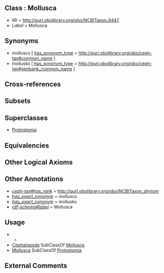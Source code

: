 
## Class : Mollusca

 * *IRI* = http://purl.obolibrary.org/obo/NCBITaxon_6447
 * *Label* = Mollusca

## Synonyms

 * molluscs [ [has_synonym_type](../../pe/oboInOwl#hasSynonymType.md) = http://purl.obolibrary.org/obo/ceph-tax#common_name ]
 * mollusks [ [has_synonym_type](../../pe/oboInOwl#hasSynonymType.md) = http://purl.obolibrary.org/obo/ceph-tax#genbank_common_name ]

## Cross-references


## Subsets


## Superclasses

 * [Protostomia](../../NCBITaxon/17/NCBITaxon_33317.md)

## Equivalencies


## Other Logical Axioms


## Other Annotations

 * *[ceph-tax#has_rank](../../ceph-tax#has/nk/ceph-tax#has_rank.md)* = http://purl.obolibrary.org/obo/NCBITaxon_phylum
 * *[has_exact_synonym](../../ym/oboInOwl#hasExactSynonym.md)* = molluscs
 * *[has_exact_synonym](../../ym/oboInOwl#hasExactSynonym.md)* = mollusks
 * *[rdf-schema#label](../../el/rdf-schema#label.md)* = Mollusca

## Usage

 * -
 * [Cephalopoda](../../NCBITaxon/05/NCBITaxon_6605.md) SubClassOf [Mollusca](../../NCBITaxon/47/NCBITaxon_6447.md)
 * [Mollusca](../../NCBITaxon/47/NCBITaxon_6447.md) SubClassOf [Protostomia](../../NCBITaxon/17/NCBITaxon_33317.md)

## External Comments

